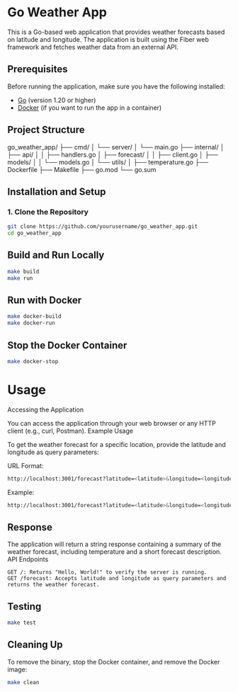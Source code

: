 # Go Weather App

This is a Go-based web application that provides weather forecasts based on latitude and longitude. The application is built using the Fiber web framework and fetches weather data from an external API.

## Prerequisites

Before running the application, make sure you have the following installed:

- [Go](https://golang.org/dl/) (version 1.20 or higher)
- [Docker](https://www.docker.com/get-started) (if you want to run the app in a container)

## Project Structure

go_weather_app/
├── cmd/
│ └── server/
│ └── main.go
├── internal/
│ ├── api/
│ │ ├── handlers.go
│ ├── forecast/
│ │ ├── client.go
│ ├── models/
│ │ └── models.go
│ └── utils/
│ ├── temperature.go
├── Dockerfile
├── Makefile
├── go.mod
└── go.sum


## Installation and Setup

### 1. Clone the Repository

```bash
git clone https://github.com/yourusername/go_weather_app.git
cd go_weather_app
```


## Build and Run Locally
```bash
make build
make run
```


## Run with Docker
```bash
make docker-build
make docker-run
```

## Stop the Docker Container
```bash
make docker-stop
```

# Usage

Accessing the Application

You can access the application through your web browser or any HTTP client (e.g., curl, Postman).
Example Usage

To get the weather forecast for a specific location, provide the latitude and longitude as query parameters:

URL Format:
```bash
http://localhost:3001/forecast?latitude=<latitude>&longitude=<longitude>
```

Example:
```bash
http://localhost:3001/forecast?latitude=<latitude>&longitude=<longitude>
```

## Response

The application will return a string response containing a summary of the weather forecast, including temperature and a short forecast description.
API Endpoints

    GET /: Returns "Hello, World!" to verify the server is running.
    GET /forecast: Accepts latitude and longitude as query parameters and returns the weather forecast.

## Testing

```bash
make test
```

## Cleaning Up
To remove the binary, stop the Docker container, and remove the Docker image:

```bash
make clean
```
